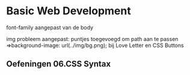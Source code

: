 # Basic Web Development
font-family aangepast van de body

img probleem aangepast:
 puntjes toegevoegd om path aan te passen
  =>background-image: url(../img/bg.png); 
  bij Love Letter en CSS Buttons


## Oefeningen 06.CSS Syntax